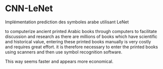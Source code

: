 # CNN-LeNet
Implémentation prediction des symboles arabe utilisant LeNet

to computerize ancient printed Arabic books through computers to facilitate discussion and research as there are millions of books which have scientific and historical value, entering these printed books manually is very costly and requires great effort.
it is therefore necessary to enter the printed books using scanners and then use symbol recognition software.

This way seems faster and appears more economical.
